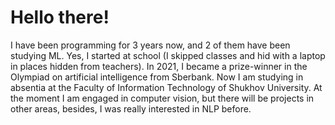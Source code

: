 # Hello there!
I have been programming for 3 years now, and 2 of them have been studying ML. Yes, I started at school (I skipped classes and hid with a laptop in places hidden from teachers). In 2021, I became a prize-winner in the Olympiad on artificial intelligence from Sberbank. Now I am studying in absentia at the Faculty of Information Technology of Shukhov University. At the moment I am engaged in computer vision, but there will be projects in other areas, besides, I was really interested in NLP before.
